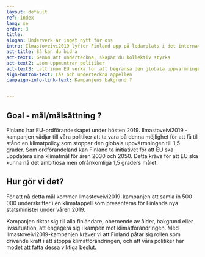```yaml
---
layout: default
ref: index
lang: se
order: 3
title:
slogan: Underverk är inget nytt för oss
intro: Ilmastoveivi2019 lyfter Finland upp på ledarplats i det internationella klimatarbetet. Klimatkampen är igång, är du med?
act-title: Så kan du bidra
act-text1: Genom att underteckna, skapar du kollektiv styrka
act-text2: …som uppmuntrar politiker
act-text3: …att inom EU verka för att begränsa den globala uppvärmningen till 1,5 grader.
sign-button-text: Läs och underteckna appellen
campaign-info-link-text: Kampanjens bakgrund ?


---
```


## Goal - mål/målsättning ?

Finland har EU-ordförandeskapet under hösten 2019. Ilmastoveivi2019 -kampanjen vädjar till våra politiker att ta vara på denna möjlighet för att få till stånd en klimatpolicy som stoppar den globala uppvärmningen till 1,5 grader.  Som ordförandeland kan Finland ta initiativet för att EU ska uppdatera sina klimatmål för åren 2030 och 2050. Detta krävs för att EU ska kunna nå det ambitiösa men ofrånkomliga 1,5 graders målet.


## Hur gör vi det?

För att nå detta mål kommer Ilmastoveivi2019-kampanjen att samla in 500 000 underskrifter i en klimatappell som presenteras för Finlands nya statsminister under våren 2019.

Kampanjen riktar sig till alla finländare, oberoende av ålder, bakgrund eller livssituation, att engagera sig i kampen mot klimatförändringen.  Med Ilmastoveivi2019-kampanjen kräver vi att Finland påtar sig rollen som drivande kraft i att stoppa klimatförändringen, och att våra politiker har modet att fatta dessa viktiga beslut.
